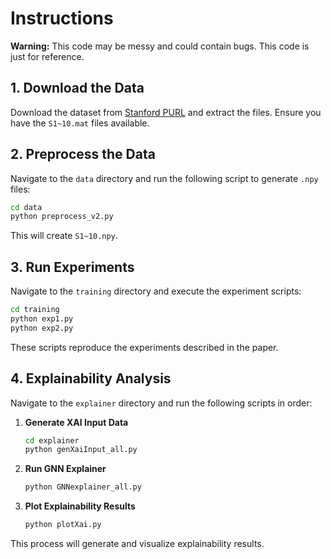 # Instructions

**Warning:** This code may be messy and could contain bugs. This code is just for reference.

## 1. Download the Data  
Download the dataset from [Stanford PURL](https://purl.stanford.edu/bq914sc3730) and extract the files. Ensure you have the `S1~10.mat` files available.

## 2. Preprocess the Data  
Navigate to the `data` directory and run the following script to generate `.npy` files:  

```bash
cd data
python preprocess_v2.py
```

This will create `S1~10.npy`.

## 3. Run Experiments  
Navigate to the `training` directory and execute the experiment scripts:  

```bash
cd training
python exp1.py
python exp2.py
```

These scripts reproduce the experiments described in the paper.

## 4. Explainability Analysis  
Navigate to the `explainer` directory and run the following scripts in order:  

1. **Generate XAI Input Data**  

    ```bash
    cd explainer
    python genXaiInput_all.py
    ```

2. **Run GNN Explainer**  

    ```bash
    python GNNexplainer_all.py
    ```

3. **Plot Explainability Results**  

    ```bash
    python plotXai.py
    ```

This process will generate and visualize explainability results.
